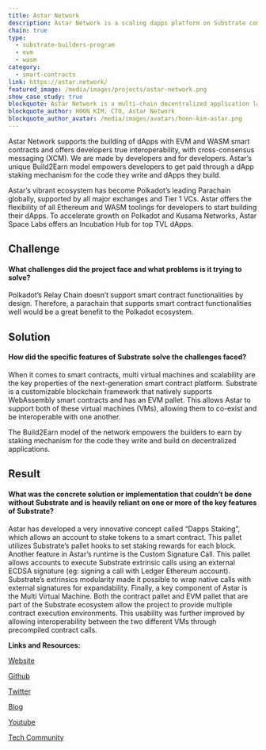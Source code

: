 ```yaml
---
title: Astar Network
description: Astar Network is a scaling dapps platform on Substrate compatible with Ethereum Virtual Machine (EVM) and connected to Polkadot.
chain: true
type:
  - substrate-builders-program
  - evm
  - wasm
category:
  - smart-contracts
link: https://astar.network/
featured_image: /media/images/projects/astar-network.png
show_case_study: true
blockquote: Astar Network is a multi-chain decentralized application layer on Polkadot. Astar incorporates Ethereum Virtual Machine, WebAssembly. The platform supports various decentralized applications like DeFi, NFTs and DAOs.
blockquote_author: HOON KIM, CTO, Astar Network
blockquote_author_avatar: /media/images/avatars/hoon-kim-astar.png
---
```

Astar Network supports the building of dApps with EVM and WASM smart contracts and offers developers true interoperability, with cross-consensus messaging (XCM). We are made by developers and for developers. Astar’s unique Build2Earn model empowers developers to get paid through a dApp staking mechanism for the code they write and dApps they build.

Astar’s vibrant ecosystem has become Polkadot’s leading Parachain globally, supported by all major exchanges and Tier 1 VCs. Astar offers the flexibility of all Ethereum and WASM toolings for developers to start building their dApps. To accelerate growth on Polkadot and Kusama Networks, Astar Space Labs offers an Incubation Hub for top TVL dApps.

Challenge
---------

#### What challenges did the project face and what problems is it trying to solve?

Polkadot’s Relay Chain doesn’t support smart contract functionalities by design. Therefore, a parachain that supports smart contract functionalities well would be a great benefit to the Polkadot ecosystem.

Solution
--------

#### How did the specific features of Substrate solve the challenges faced?

When it comes to smart contracts, multi virtual machines and scalability are the key properties of the next-generation smart contract platform. Substrate is a customizable blockchain framework that natively supports WebAssembly smart contracts and has an EVM pallet. This allows Astar to support both of these virtual machines (VMs), allowing them to co-exist and be interoperable with one another.

The Build2Earn model of the network empowers the builders to earn by staking mechanism for the code they write and build on decentralized applications.

Result
------

#### What was the concrete solution or implementation that couldn’t be done without Substrate and is heavily reliant on one or more of the key features of Substrate?

Astar has developed a very innovative concept called “Dapps Staking”, which allows an account to stake tokens to a smart contract. This pallet utilizes Substrate’s pallet hooks to set staking rewards for each block. Another feature in Astar’s runtime is the Custom Signature Call. This pallet allows accounts to execute Substrate extrinsic calls using an external ECDSA signature (eg: signing a call with Ledger Ethereum account). Substrate’s extrinsics modularity made it possible to wrap native calls with external signatures for expandability. Finally, a key component of Astar is the Multi Virtual Machine. Both the contract pallet and EVM pallet that are part of the Substrate ecosystem allow the project to provide multiple contract execution environments. This usability was further improved by allowing interoperability between the two different VMs through precompiled contract calls.

**Links and Resources:**

[Website](https://astar.network)

[Github](https://github.com/PlasmNetwork/Astar)

[Twitter](https://twitter.com/AstarNetwork)

[Blog](https://medium.com/astar-network)

[Youtube](https://www.youtube.com/channel/UC36JgEF6gqatVSK9xlzzrvQ)

[Tech Community](https://discord.gg/nywSgQR3NC)